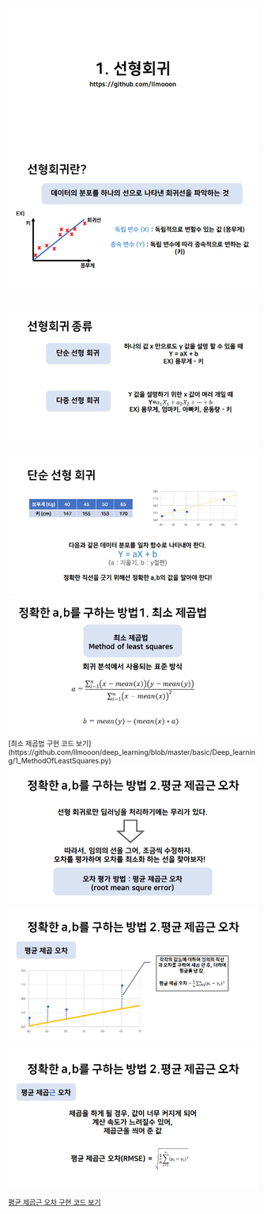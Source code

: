 
<img src="/img/1-1.png" style="max-width:100%;">

<img src="/img/1-2.png" style="max-width:100%;">

​						<img src="/img/1-3.png" style="max-width:100%;">

<img src="/img/1-4.png" style="max-width:100%;">

<img src="/img/1-5.png" style="max-width:100%;">
[최소 제곱법 구현 코드 보기](https://github.com/llmooon/deep_learning/blob/master/basic/Deep_learning/1_MethodOfLeastSquares.py)



<img src="/img/1-6.png" style="max-width:100%;">

<img src="/img/1-7.png" style="max-width:100%;">

<img src="/img/1-8.png" style="max-width:100%;">

[평균 제곱근 오차 구현 코드 보기](https://github.com/llmooon/deep_learning/blob/master/basic/Deep_learning/1_RootMeanSquaredError.py)